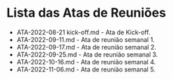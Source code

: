 # Lista das Atas de Reuniões

* ATA-2022-08-21 kick-off.md - Ata de Kick-off.
* ATA-2022-09-11.md - Ata de reunião semanal 1.
* ATA-2022-09-17.md - Ata de reunião semanal 2.
* ATA-2022-09-25.md - Ata de reunião semanal 3.
* ATA-2022-10-16.md - Ata de reunião semanal 4.
* ATA-2022-11-06.md - Ata de reunião semanal 5.


